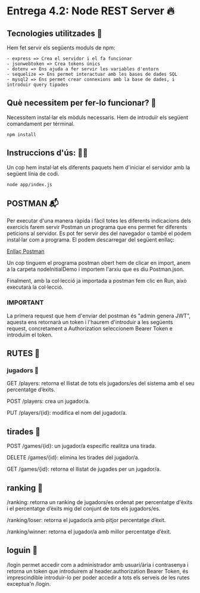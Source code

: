 # Entrega 4.2: Node REST Server 🔥

## Tecnologies utilitzades 🧩

Hem fet servir els següents moduls de npm:

    - express => Crea el servidor i el fa funcionar
    - jsonwebtoken => Crea tokens únics
    - dotenv => Ens ajuda a fer servir les variables d'entorn
    - sequelize => Ens permet interactuar amb les bases de dades SQL
    - mysql2 => Ens permet crear connexions amb la base de dades, i introduir query tipades


## Què necessitem per fer-lo funcionar? 🧞

Necessitem instal·lar els mòduls necessaris. Hem de introduïr els següent comandament per términal.

    npm install

## Instruccions d'ús: 🧙‍♂️

Un cop hem instal·lat els diferents paquets hem d'iniciar el servidor amb la següent línia de codi.

    node app/index.js

## POSTMAN 📬

Per executar d'una manera ràpida i fàcil totes les diferents indicacions dels exercicis farem servir Postman un programa que ens permet fer diferents peticions al servidor. Es pot fer servir des del navegador o també el podem instal·lar com a programa.
El podem descarregar del següent enllaç:

[Enllaç Postman](https://www.postman.com/downloads/)

Un cop tinguem el programa postman obert hem de clicar en import, anem a la carpeta nodeInitialDemo i importem l'arxiu que es diu Postman.json.

Finalment, amb la col·lecció ja importada a postman fem clic en Run, això executarà la col·lecció.

### IMPORTANT 

La primera request que hem d'enviar del postman és "admin genera JWT", aquesta ens retornarà un token i l'haurem d'introduir a les següents request, concretament a Authorization seleccionem Bearer Token e introduïm el token.

## RUTES 🌌

### jugadors 👥

GET /players: retorna el llistat de tots els jugadors/es del sistema amb el seu percentatge d’èxits.

POST /players: crea un jugador/a.

PUT /players/{id}: modifica el nom del jugador/a.

## tirades 🎲

POST /games/{id}: un jugador/a específic realitza una tirada.

DELETE /games/{id}: elimina les tirades del jugador/a.

GET /games/{id}: retorna el llistat de jugades per un jugador/a.

## ranking 🏁

/ranking: retorna un ranking de jugadors/es ordenat per percentatge d'èxits i el percentatge d’èxits mig del conjunt de tots els jugadors/es.

/ranking/loser: retorna el jugador/a amb pitjor percentatge d’èxit.

/ranking/winner: retorna el jugador/a amb millor percentatge d’èxit.

## loguin 🔐

/login permet accedir com a administrador amb usuari/ària i contrasenya i retorna un token que introduirem al header.authorization Bearer Token, és imprescindible introduir-lo per poder accedir a tots els serveis de les rutes exceptua'n /login.
